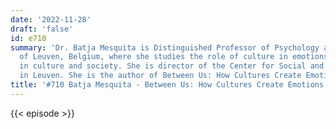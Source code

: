 ```yaml
---
date: '2022-11-28'
draft: 'false'
id: e710
summary: 'Dr. Batja Mesquita is Distinguished Professor of Psychology at the University
  of Leuven, Belgium, where she studies the role of culture in emotions, and of emotions
  in culture and society. She is director of the Center for Social and Cultural Psychology
  in Leuven. She is the author of Between Us: How Cultures Create Emotions.'
title: '#710 Batja Mesquita - Between Us: How Cultures Create Emotions'
---
```

{{< episode >}}

